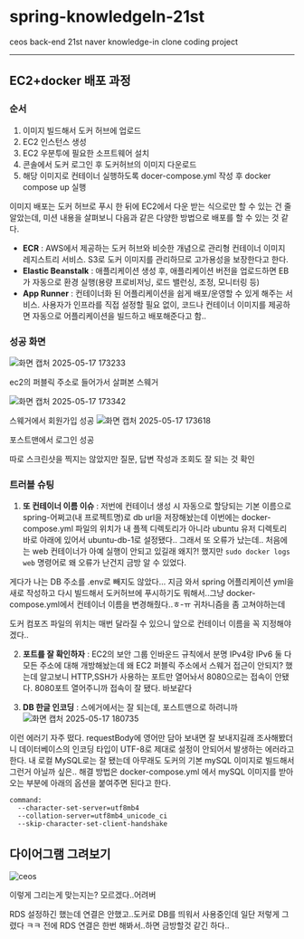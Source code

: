 # spring-knowledgeIn-21st
ceos back-end 21st naver knowledge-in clone coding project

---
## EC2+docker 배포 과정
### 순서
1. 이미지 빌드해서 도커 허브에 업로드
2. EC2 인스턴스 생성
3. EC2 우분투에 필요한 소프트웨어 설치
4. 콘솔에서 도커 로그인 후 도커허브의 이미지 다운로드
5. 해당 이미지로 컨테이너 실행하도록 docer-compose.yml 작성 후 docker compose up 실행

이미지 배포는 도커 허브로 푸시 한 뒤에 EC2에서 다운 받는 식으로만 할 수 있는 건 줄 알았는데, 미션 내용을 살펴보니 다음과 같은 다양한 방법으로 배포를 할 수 있는 것 같다.

- **ECR** : AWS에서 제공하는 도커 허브와 비슷한 개념으로 관리형 컨테이너 이미지 레지스트리 서비스. S3로 도커 이미지를 관리하므로 고가용성을 보장한다고 한다.
- **Elastic Beanstalk** : 애플리케이션 생성 후, 애플리케이션 버전을 업로드하면 EB가 자동으로 환경 실행(용량 프로비저닝, 로드 밸런싱, 조정, 모니터링 등)
- **App Runner** : 컨테이너화 된 어플리케이션을 쉽게 배포/운영할 수 있게 해주는 서비스. 사용자가 인프라를 직접 설정할 필요 없이, 코드나 컨테이너 이미지를 제공하면 자동으로 어플리케이션을 빌드하고 배포해준다고 함..

### 성공 화면
![화면 캡처 2025-05-17 173233](https://github.com/user-attachments/assets/a91248aa-603f-4c0d-b2c7-27ca41495c50)

ec2의 퍼블릭 주소로 들어가서 살펴본 스웨거

![화면 캡처 2025-05-17 173342](https://github.com/user-attachments/assets/90fe5f0d-18ae-44c1-9c3b-9b9bee13b6f4)

스웨거에서 회원가입 성공
![화면 캡처 2025-05-17 173618](https://github.com/user-attachments/assets/c1490aeb-6b47-45b4-8e95-43ef43d6ab21)

포스트맨에서 로그인 성공

따로 스크린샷을 찍지는 않았지만 질문, 답변 작성과 조회도 잘 되는 것 확인

### 트러블 슈팅
1. **또 컨테이너 이름 이슈** : 저번에 컨테이너 생성 시 자동으로 할당되는 기본 이름으로 spring-어쩌고(내 프로젝트명)로 db url을 저장해놨는데 이번에는 docker-compose.yml 파일의 위치가 내 플젝 디렉토리가 아니라 ubuntu 유저 디렉토리 바로 아래에 있어서 ubuntu-db-1로 설정됐다.. 그래서 또 오류가 났는데.. 처음에는 web 컨테이너가 아예 실행이 안되고 있길래 왜지?! 했지만 `sudo docker logs web` 명령어로 왜 오류가 난건지 금방 알 수 있었다.

게다가 나는 DB 주소를 .env로 빼지도 않았다... 지금 와서 spring 어플리케이션 yml을 새로 작성하고 다시 빌드해서 도커허브에 푸시하기도 뭐해서..그냥 docker-compose.yml에서 컨테이너 이름을 변경해줬다..ㅎ-ㅠ 귀차니즘을 좀 고쳐야하는데

도커 컴포즈 파일의 위치는 매번 달라질 수 있으니 앞으로 컨테이너 이름을 꼭 지정해야겠다..

2. **포트를 잘 확인하자** : EC2의 보안 그룹 인바운드 규칙에서 분명 IPv4랑 IPv6 둘 다 모든 주소에 대해 개방해놨는데 왜 EC2 퍼블릭 주소에서 스웨거 접근이 안되지? 했는데 알고보니 HTTP,SSH가 사용하는 포트만 열어놔서 8080으로는 접속이 안됐다. 8080포트 열어주니까 접속이 잘 됐다. 바보같다

3. **DB 한글 인코딩** : 스에거에서는 잘 되는데, 포스트맨으로 하려니까 ![화면 캡처 2025-05-17 180735](https://github.com/user-attachments/assets/9880c78c-814e-4e81-9251-d41e69af5ebb)

이런 에러기 자주 떴다. requestBody에 영어만 담아 보내면 잘 보내지길래 조사해봤더니 데이터베이스의 인코딩 타입이 UTF-8로 제대로 설정이 안되어서 발생하는 에러라고 한다. 내 로컬 MySQL로는 잘 됐는데 아무래도 도커의 기본 mySQL 이미지로 빌드해서 그런거 아닐까 싶은..
해결 방법은 docker-compose.yml 에서 mySQL 이미지를 받아오는 부분에 아래의 옵션을 붙여주면 된다고 한다.
```
command:
  --character-set-server=utf8mb4
  --collation-server=utf8mb4_unicode_ci
  --skip-character-set-client-handshake
```

## 다이어그램 그려보기
![ceos](https://github.com/user-attachments/assets/473051de-03b6-48fe-ba8d-15bc7e036233)

이렇게 그리는게 맞는지는? 모르겠다..어려버

RDS 설정하긴 했는데 연결은 안했고..도커로 DB를 띄워서 사용중인데 일단 저렇게 그렸다 ㅋㅋ
전에 RDS 연결은 한번 해봐서..하면 금방할것 같긴 하다..
